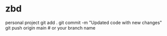 # zbd
personal project
git add .
git commit -m "Updated code with new changes"
git push origin main  # or your branch name
